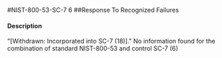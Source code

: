 #NIST-800-53-SC-7 6
##Response To Recognized Failures
#### Description
"[Withdrawn: Incorporated into SC-7 (18)]."
No information found for the combination of standard NIST-800-53 and control SC-7 (6)
